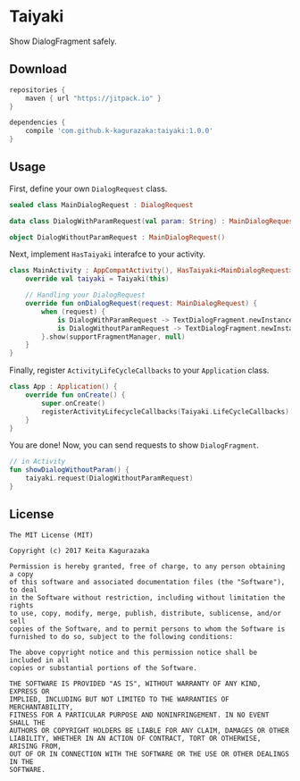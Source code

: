 # Taiyaki

Show DialogFragment safely.


## Download

```groovy
repositories {
    maven { url "https://jitpack.io" }
}

dependencies {
    compile 'com.github.k-kagurazaka:taiyaki:1.0.0'
}
```


## Usage

First, define your own `DialogRequest` class.

```kotlin
sealed class MainDialogRequest : DialogRequest

data class DialogWithParamRequest(val param: String) : MainDialogRequest()

object DialogWithoutParamRequest : MainDialogRequest()
```

Next, implement `HasTaiyaki` interafce to your activity.

```kotlin
class MainActivity : AppCompatActivity(), HasTaiyaki<MainDialogRequest> {
    override val taiyaki = Taiyaki(this)

    // Handling your DialogRequest
    override fun onDialogRequest(request: MainDialogRequest) {
        when (request) {
            is DialogWithParamRequest -> TextDialogFragment.newInstance("Param: ${request.param}")
            is DialogWithoutParamRequest -> TextDialogFragment.newInstance("No Param")
        }.show(supportFragmentManager, null)
    }
}
```

Finally, register `ActivityLifeCycleCallbacks` to your `Application` class.

```kotlin
class App : Application() {
    override fun onCreate() {
        super.onCreate()
        registerActivityLifecycleCallbacks(Taiyaki.LifeCycleCallbacks)
    }
}
```

You are done! Now, you can send requests to show `DialogFragment`.

```kotlin
// in Activity
fun showDialogWithoutParam() {
    taiyaki.request(DialogWithoutParamRequest)
}
```

## License

    The MIT License (MIT)

    Copyright (c) 2017 Keita Kagurazaka

    Permission is hereby granted, free of charge, to any person obtaining a copy
    of this software and associated documentation files (the "Software"), to deal
    in the Software without restriction, including without limitation the rights
    to use, copy, modify, merge, publish, distribute, sublicense, and/or sell
    copies of the Software, and to permit persons to whom the Software is
    furnished to do so, subject to the following conditions:

    The above copyright notice and this permission notice shall be included in all
    copies or substantial portions of the Software.

    THE SOFTWARE IS PROVIDED "AS IS", WITHOUT WARRANTY OF ANY KIND, EXPRESS OR
    IMPLIED, INCLUDING BUT NOT LIMITED TO THE WARRANTIES OF MERCHANTABILITY,
    FITNESS FOR A PARTICULAR PURPOSE AND NONINFRINGEMENT. IN NO EVENT SHALL THE
    AUTHORS OR COPYRIGHT HOLDERS BE LIABLE FOR ANY CLAIM, DAMAGES OR OTHER
    LIABILITY, WHETHER IN AN ACTION OF CONTRACT, TORT OR OTHERWISE, ARISING FROM,
    OUT OF OR IN CONNECTION WITH THE SOFTWARE OR THE USE OR OTHER DEALINGS IN THE
    SOFTWARE.
